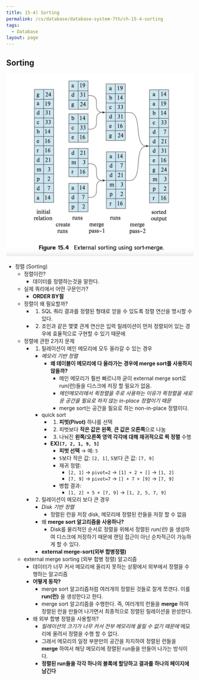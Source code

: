 ```yaml
---
title: 15-4) Sorting
permalink: /cs/database/database-system-7th/ch-15-4-sorting
tags:
  - Database
layout: page
---
```


## Sorting

![](/assets/database-system-15-01.png)

- 정렬 (Sorting)
	- 정렬이란?
		- 데이터를 정렬하는것을 말한다.
	- 실제 쿼리에서 어떤 구문인가?
		- **ORDER BY절** 
	- 정렬이 왜 필요할까?
		- 1) SQL 쿼리 결과를 정렬된 형태로 얻을 수 있도록 정렬 연산을 명시할 수 있다.
		- 2) 조인과 같은 몇몇 관계 연산은 입력 릴레이션이 먼저 정렬되어 있는 경우에 효율적으로 구현할 수 있기 때문에
	- 정렬에 관한 2가지 문제
		- 1) 릴레이션이 메인 메모리에 모두 올라갈 수 있는 경우
			- *메모리 기반 정렬*
				- **왜 테이블이 메모리에 다 올라가는 경우에 merge sort를 사용하지 않을까?** 
					- 메인 메모리가 훨씬 빠르니까 굳이 external merge sort로 run(런)들을 디스크에 저장 할 필요가 없음.
					- *메인메모리에서 퀵정렬을 주로 사용하는 이유가 퀵정렬을 새로운 공간을 필요로 하지 않는 in-place 정렬이기 때문* 
					- merge sort는 공간을 필요로 하는 non-in-place 정렬이다.
			- quick sort
				- 1) **피벗(Pivot)** 하나를 선택
				- 2) 피벗보다 **작은 값은 왼쪽**, **큰 값은 오른쪽**으로 나눔
				- 3) 나눠진 **왼쪽/오른쪽 영역 각각에 대해 재귀적으로 퀵 정렬** 수행
				- **EX)`[7, 2, 1, 9, 5]`** 
					- **피벗 선택** → 예: `5`
					- `5`보다 작은 값: `[2, 1]`, `5`보다 큰 값: `[7, 9]`
					- 재귀 정렬:
						- `[2, 1]` → `pivot=2` → `[1] + 2 + []` → `[1, 2]`
						- `[7, 9]` → `pivot=7` → `[] + 7 + [9]` → `[7, 9]`
					- 병합 결과:
						- `[1, 2] + 5 + [7, 9]` → `[1, 2, 5, 7, 9]`
		- 2) 릴레이션이 메모리 보다 큰 경우
			- *Disk 기반 정렬* 
				- 정렬된 런을 저장 disk, 메모리에 정렬된 런들을 저장 할 수 없음
			- 왜 **merge sort 알고리즘을 사용하나?** 
				- Disk를 물리적인 순서로 정렬을 위해서 정렬된 *run(런)* 을 생성하여 디스크에 저장하기 때문에 랜덤 접근이 아닌 순차적근이 가능하게 할 수 있다.
			- **external merge-sort(외부 합병정렬)** 
	- external merge sorting (외부 합병 정렬) 알고리즘
		- 데이터가 너무 커서 메모리에 올리지 못하는 상황에서 외부에서 정렬을 수행하는 알고리즘
		- **어떻게 동작?** 
			- merge sort 알고리즘처럼 여러개의 정렬된 것들로 잘게 쪼갠다. 이를 **run(런)** 을 생성한다고 한다.
			- merge sort 알고리즘을 수행한다. 즉, 여러개의 런들을 **merge** 하여 정렬된 런을 만들어 나가면서 최종적으로 정렬된 릴레이션을 완성한다.
		- 왜 외부 합병 정렬을 사용할까?
			- *릴레이션의 크기가 너무 커서 전부 메모리에 올릴 수 없기 때문에* 메모리에 올려서 정렬을 수행 할 수 없다.
			- 그래서 메모리의 일정 부분만의 공간을 차지하여 정렬된 런들을 **merge** 하여서 해당 메모리에 정렬된 run들을 만들어 나가는 방식이다.
			- **정렬된 run들을 각각 하나의 블록에 할당하고 결과를 하나의 페이지에 남긴다** 

